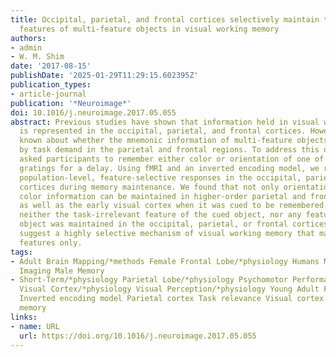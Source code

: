 ```yaml
---
title: Occipital, parietal, and frontal cortices selectively maintain task-relevant
  features of multi-feature objects in visual working memory
authors:
- admin
- W. M. Shim
date: '2017-08-15'
publishDate: '2025-01-29T11:29:15.602395Z'
publication_types:
- article-journal
publication: '*Neuroimage*'
doi: 10.1016/j.neuroimage.2017.05.055
abstract: Previous studies have shown that information held in visual working memory
  is represented in the occipital, parietal, and frontal cortices. However, less is
  known about whether the mnemonic information of multi-feature objects is modulated
  by task demand in the parietal and frontal regions. To address this question, we
  asked participants to remember either color or orientation of one of the two colored
  gratings for a delay. Using fMRI and an inverted encoding model, we reconstructed
  population-level, feature-selective responses in the occipital, parietal and frontal
  cortices during memory maintenance. We found that not only orientation but also
  color information can be maintained in higher-order parietal and frontal cortices
  as well as the early visual cortex when it was cued to be remembered. Conversely,
  neither the task-irrelevant feature of the cued object, nor any feature of the uncued
  object was maintained in the occipital, parietal, or frontal cortices. These results
  suggest a highly selective mechanism of visual working memory that maintains task-relevant
  features only.
tags:
- Adult Brain Mapping/*methods Female Frontal Lobe/*physiology Humans Magnetic Resonance
  Imaging Male Memory
- Short-Term/*physiology Parietal Lobe/*physiology Psychomotor Performance/*physiology
  Visual Cortex/*physiology Visual Perception/*physiology Young Adult Frontal cortex
  Inverted encoding model Parietal cortex Task relevance Visual cortex Visual working
  memory
links:
- name: URL
  url: https://doi.org/10.1016/j.neuroimage.2017.05.055
---
```


